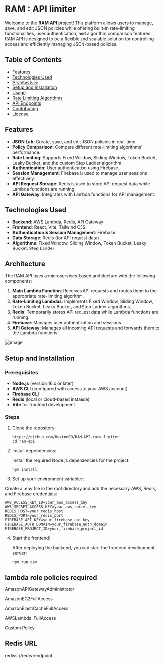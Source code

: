 # RAM : API limiter

Welcome to the **RAM API** project! This platform allows users to manage, save, and edit JSON policies while offering built-in rate-limiting functionalities, user authentication, and algorithm comparison features. RAM API is designed to be a flexible and scalable solution for controlling access and efficiently managing JSON-based policies.

## Table of Contents

- [Features](#features)
- [Technologies Used](#technologies-used)
- [Architecture](#architecture)
- [Setup and Installation](#setup-and-installation)
- [Usage](#usage)
- [Rate Limiting Algorithms](#rate-limiting-algorithms)
- [API Endpoints](#api-endpoints)
- [Contributing](#contributing)
- [License](#license)

## Features

- **JSON Lab**: Create, save, and edit JSON policies in real-time.
- **Policy Comparison**: Compare different rate-limiting algorithms' performance.
- **Rate Limiting**: Supports Fixed Window, Sliding Window, Token Bucket, Leaky Bucket, and the custom Step Ladder algorithm.
- **Authentication**: User authentication using Firebase.
- **Session Management**: Firebase is used to manage user sessions effectively.
- **API Request Storage**: Redis is used to store API request data while Lambda functions are running.
- **API Gateway**: Integrates with Lambda functions for API management.

## Technologies Used

- **Backend**: AWS Lambda, Redis, API Gateway
- **Frontend**: React, Vite, Tailwind CSS
- **Authentication & Session Management**: Firebase
- **Data Storage**: Redis (for API request data)
- **Algorithms**: Fixed Window, Sliding Window, Token Bucket, Leaky Bucket, Step Ladder

## Architecture

The RAM API uses a microservices-based architecture with the following components:

1. **Main Lambda Function**: Receives API requests and routes them to the appropriate rate-limiting algorithm.
2. **Rate-Limiting Lambdas**: Implements Fixed Window, Sliding Window, Token Bucket, Leaky Bucket, and Step Ladder algorithms.
3. **Redis**: Temporarily stores API request data while Lambda functions are running.
4. **Firebase**: Manages user authentication and sessions.
5. **API Gateway**: Manages all incoming API requests and forwards them to the Lambda functions.

![image](https://github.com/user-attachments/assets/f27738dc-cb9b-4329-a4ad-5e02887fb121)

## Setup and Installation

### Prerequisites

- **Node.js** (version 16.x or later)
- **AWS CLI** (configured with access to your AWS account)
- **Firebase CLI**
- **Redis** (local or cloud-based instance)
- **Vite** for frontend development

### Steps

1. Clone the repository:
   ```
   https://github.com/Hexton09/RAM-API-rate-limiter
   cd ram-api
   ```
2. Install dependencies:

   Install the required Node.js dependencies for the project:
   ```
   npm install
   ```
3.  Set up your environment variables:
   
   Create a .env file in the root directory and add the necessary AWS, Redis, and Firebase credentials:
   ```
   AWS_ACCESS_KEY_ID=your_aws_access_key
   AWS_SECRET_ACCESS_KEY=your_aws_secret_key
   REDIS_HOST=your_redis_host
   REDIS_PORT=your_redis_port
   FIREBASE_API_KEY=your_firebase_api_key
   FIREBASE_AUTH_DOMAIN=your_firebase_auth_domain
   FIREBASE_PROJECT_ID=your_firebase_project_id
   ```
4. Start the frontend:

   After deploying the backend, you can start the frontend development server:
   ```
   npm run dev
   ```



## lambda role policies required

AmazonAPIGatewayAdministrator

AmazonEC2FullAccess

AmazonElastiCacheFullAccess

AWSLambda_FullAccess

Custom Policy

## Redis URL
rediss://redis-endpoint

